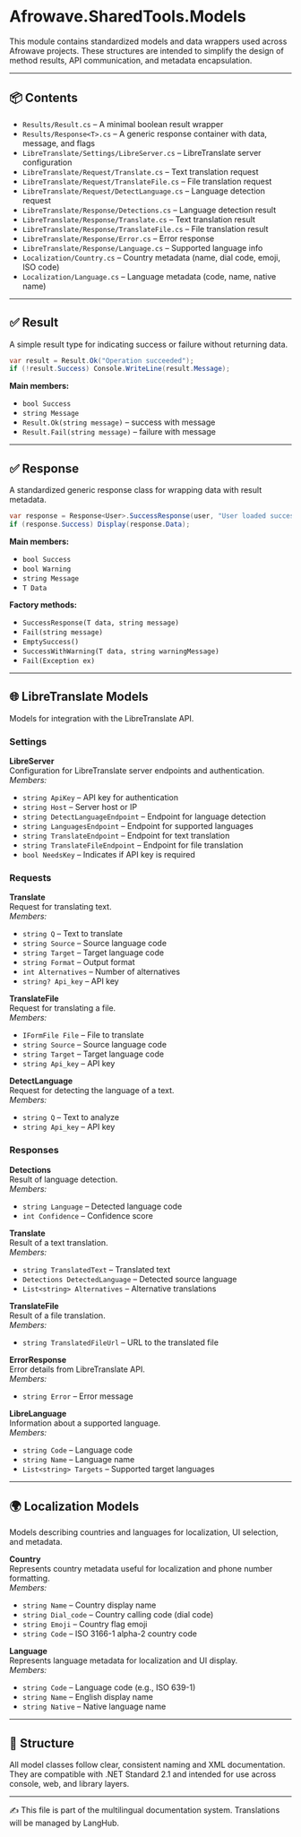# Afrowave.SharedTools.Models

This module contains standardized models and data wrappers used across Afrowave projects. These structures are intended to simplify the design of method results, API communication, and metadata encapsulation.

---

## 📦 Contents

* `Results/Result.cs` – A minimal boolean result wrapper
* `Results/Response<T>.cs` – A generic response container with data, message, and flags
* `LibreTranslate/Settings/LibreServer.cs` – LibreTranslate server configuration
* `LibreTranslate/Request/Translate.cs` – Text translation request
* `LibreTranslate/Request/TranslateFile.cs` – File translation request
* `LibreTranslate/Request/DetectLanguage.cs` – Language detection request
* `LibreTranslate/Response/Detections.cs` – Language detection result
* `LibreTranslate/Response/Translate.cs` – Text translation result
* `LibreTranslate/Response/TranslateFile.cs` – File translation result
* `LibreTranslate/Response/Error.cs` – Error response
* `LibreTranslate/Response/Language.cs` – Supported language info
* `Localization/Country.cs` – Country metadata (name, dial code, emoji, ISO code)
* `Localization/Language.cs` – Language metadata (code, name, native name)

---

## ✅ Result

A simple result type for indicating success or failure without returning data.

```csharp
var result = Result.Ok("Operation succeeded");
if (!result.Success) Console.WriteLine(result.Message);
```

**Main members:**

* `bool Success`
* `string Message`
* `Result.Ok(string message)` – success with message
* `Result.Fail(string message)` – failure with message

---

## ✅ Response<T>

A standardized generic response class for wrapping data with result metadata.

```csharp
var response = Response<User>.SuccessResponse(user, "User loaded successfully");
if (response.Success) Display(response.Data);
```

**Main members:**

* `bool Success`
* `bool Warning`
* `string Message`
* `T Data`

**Factory methods:**

* `SuccessResponse(T data, string message)`
* `Fail(string message)`
* `EmptySuccess()`
* `SuccessWithWarning(T data, string warningMessage)`
* `Fail(Exception ex)`

---

## 🌐 LibreTranslate Models

Models for integration with the LibreTranslate API.

### Settings

**LibreServer**  
Configuration for LibreTranslate server endpoints and authentication.  
*Members:*  
- `string ApiKey` – API key for authentication  
- `string Host` – Server host or IP  
- `string DetectLanguageEndpoint` – Endpoint for language detection  
- `string LanguagesEndpoint` – Endpoint for supported languages  
- `string TranslateEndpoint` – Endpoint for text translation  
- `string TranslateFileEndpoint` – Endpoint for file translation  
- `bool NeedsKey` – Indicates if API key is required

### Requests

**Translate**  
Request for translating text.  
*Members:*  
- `string Q` – Text to translate  
- `string Source` – Source language code  
- `string Target` – Target language code  
- `string Format` – Output format  
- `int Alternatives` – Number of alternatives  
- `string? Api_key` – API key

**TranslateFile**  
Request for translating a file.  
*Members:*  
- `IFormFile File` – File to translate  
- `string Source` – Source language code  
- `string Target` – Target language code  
- `string Api_key` – API key

**DetectLanguage**  
Request for detecting the language of a text.  
*Members:*  
- `string Q` – Text to analyze  
- `string Api_key` – API key

### Responses

**Detections**  
Result of language detection.  
*Members:*  
- `string Language` – Detected language code  
- `int Confidence` – Confidence score

**Translate**  
Result of a text translation.  
*Members:*  
- `string TranslatedText` – Translated text  
- `Detections DetectedLanguage` – Detected source language  
- `List<string> Alternatives` – Alternative translations

**TranslateFile**  
Result of a file translation.  
*Members:*  
- `string TranslatedFileUrl` – URL to the translated file

**ErrorResponse**  
Error details from LibreTranslate API.  
*Members:*  
- `string Error` – Error message

**LibreLanguage**  
Information about a supported language.  
*Members:*  
- `string Code` – Language code  
- `string Name` – Language name  
- `List<string> Targets` – Supported target languages

---

## 🌍 Localization Models

Models describing countries and languages for localization, UI selection, and metadata.

**Country**  
Represents country metadata useful for localization and phone number formatting.  
*Members:*  
- `string Name` – Country display name  
- `string Dial_code` – Country calling code (dial code)  
- `string Emoji` – Country flag emoji  
- `string Code` – ISO 3166-1 alpha-2 country code

**Language**  
Represents language metadata for localization and UI display.  
*Members:*  
- `string Code` – Language code (e.g., ISO 639-1)  
- `string Name` – English display name  
- `string Native` – Native language name

---

## 🧭 Structure

All model classes follow clear, consistent naming and XML documentation. They are compatible with .NET Standard 2.1 and intended for use across console, web, and library layers.

---

✍️ This file is part of the multilingual documentation system. Translations will be managed by LangHub.
